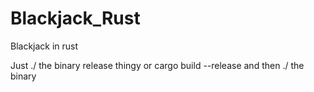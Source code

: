 # Blackjack_Rust
Blackjack in rust

Just ./ the binary release thingy or cargo build --release and then ./ the binary

